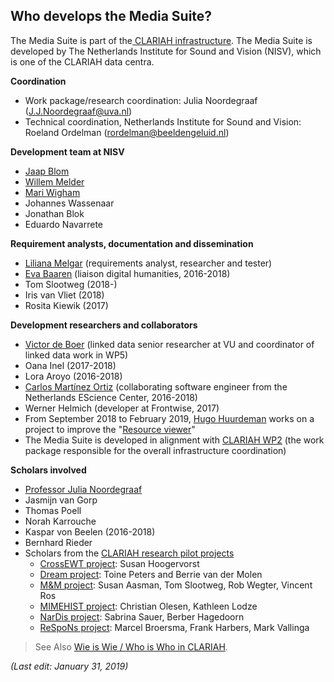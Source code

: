 ## Who develops the Media Suite?

The Media Suite is part of the[ CLARIAH infrastructure](https://clariah.nl/en/). The Media Suite is developed by The Netherlands Institute for Sound and Vision (NISV), which is one of the CLARIAH data centra.

**Coordination**

- Work package/research coordination: Julia Noordegraaf ([J.J.Noordegraaf@uva.nl](mailto:J.J.Noordegraaf@uva.nl))
- Technical coordination, Netherlands Institute for Sound and Vision: Roeland Ordelman ([rordelman@beeldengeluid.nl](mailto:rordelman@beeldengeluid.nl))

**Development team at NISV**

- [Jaap Blom](https://clariah.nl/en/about/who-is-who/wp5/jaap-blom)
- [Willem Melder](https://www.beeldengeluid.nl/en/knowledge/experts/willem-melder)
- [Mari Wigham](https://www.linkedin.com/in/mariwigham) 
- Johannes Wassenaar
- Jonathan Blok 
- Eduardo Navarrete 

**Requirement analysts, documentation and dissemination**

- [Liliana Melgar](https://www.linkedin.com/in/lilimelgar/?locale=en_US) (requirements analyst, researcher and tester)
- [Eva Baaren](https://www.linkedin.com/in/baaren/) (liaison digital humanities, 2016-2018)
- Tom Slootweg (2018-)
- Iris van Vliet (2018)
- Rosita Kiewik (2017)

**Development researchers and collaborators**

- [Victor de Boer](http://www.victordeboer.com/) (linked data senior researcher at VU and coordinator of linked data work in WP5)
- Oana Inel (2017-2018)
- Lora Aroyo (2016-2018)
- [Carlos Martínez Ortiz](https://www.esciencecenter.nl/profile/dr.-carlos-martinez-ortiz) (collaborating software engineer from the Netherlands EScience Center, 2016-2018)
- Werner Helmich (developer at Frontwise, 2017)
- From September 2018 to February 2019, [Hugo Huurdeman](https://www.timelessfuture.com/) works on a project to improve the "[Resource viewer](http://mediasuite.clariah.nl/documentation/tools/resource-viewer)"
- The Media Suite is developed in alignment with [CLARIAH WP2](https://clariah.nl/en/work-packages/technology) (the work package responsible for the overall infrastructure coordination)

**Scholars involved**

- [Professor Julia Noordegraaf](http://www.uva.nl/profiel/n/o/j.j.noordegraaf/j.j.noordegraaf.html)
- Jasmijn van Gorp
- Thomas Poell
- Norah Karrouche
- Kaspar von Beelen (2016-2018)
- Bernhard Rieder 
- Scholars from the [CLARIAH research pilot projects](http://mediasuite.clariah.nl/documentation/faq/what-are-research-pilots)
  - [CrossEWT project](https://clariah.nl/projecten/research-pilots/crossewt): Susan Hoogervorst
  - [Dream project](https://clariah.nl/projecten/research-pilots/dream): Toine Peters and Berrie van der Molen
  - [M&M project](https://clariah.nl/projecten/research-pilots/m-m): Susan Aasman, Tom Slootweg, Rob Wegter, Vincent Ros
  - [MIMEHIST project](https://clariah.nl/projecten/research-pilots/mimehist): Christian Olesen, Kathleen Lodze
  - [NarDis project](https://clariah.nl/projecten/research-pilots/nardis): Sabrina Sauer, Berber Hagedoorn
  - [ReSpoNs project](https://clariah.nl/projecten/research-pilots/respons): Marcel Broersma, Frank Harbers, Mark Vallinga



> See Also [Wie is Wie / Who is Who in CLARIAH](https://clariah.nl/over/wie-is-wie).



*(Last edit: January 31, 2019)*

